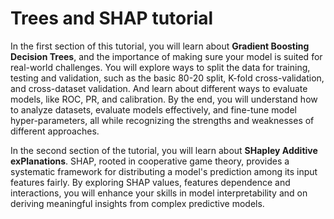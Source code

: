 # Trees and SHAP tutorial
In the first section of this tutorial, you will learn about **Gradient Boosting Decision Trees**, and the importance of making sure your model is suited for real-world challenges.
You will explore ways to split the data for training, testing and validation, such as the basic 80-20 split, K-fold cross-validation, and cross-dataset validation. And learn about different ways to evaluate models, like ROC, PR, and calibration.
By the end, you will understand how to analyze datasets, evaluate models effectively, and fine-tune model hyper-parameters, all while recognizing the strengths and weaknesses of different approaches.

In the second section of the tutorial, you will learn about **SHapley Additive exPlanations**. SHAP, rooted in cooperative game theory, provides a systematic framework for distributing a model's prediction among its input features fairly.
By exploring SHAP values, features dependence and interactions, you will enhance your skills in model interpretability and on deriving meaningful insights from complex predictive models.
